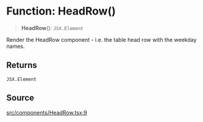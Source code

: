 # Function: HeadRow()

> **HeadRow**(): `JSX.Element`

Render the HeadRow component - i.e. the table head row with the weekday
names.

## Returns

`JSX.Element`

## Source

[src/components/HeadRow.tsx:9](https://github.com/gpbl/react-day-picker/blob/a604fd23887c832117da414a9c63b1b84efb97d9/src/components/HeadRow.tsx#L9)

